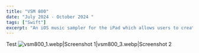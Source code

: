 ```yaml
---
title: "VSM 800"
date: "July 2024 - October 2024 "
tags: ["Swift"]
excerpt: "An iOS music sampler for the iPad which allows users to create their own beats."
---
```


Test
![vsm800_1.webp|Screenshot 1|vsm800_3.webp|Screenshot 2]()
